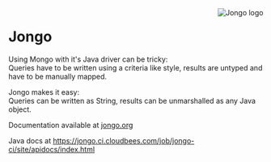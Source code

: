 <img src="https://github.com/bguerout/jongo/raw/gh-pages/assets/img/jongo.png" alt="Jongo logo" title="Jongo" align="right">

# Jongo

Using Mongo with it's Java driver can be tricky: 
<br>
Queries have to be written using a criteria like style, results are untyped and have to be manually mapped. 

Jongo makes it easy: 
<br>
Queries can be written as String, results can be unmarshalled as any Java object.


Documentation available at <a href="http://www.jongo.org/">jongo.org</a>

Java docs at https://jongo.ci.cloudbees.com/job/jongo-ci/site/apidocs/index.html


